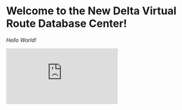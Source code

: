 # Welcome to the New Delta Virtual Route Database Center!

*Hello World!*



<style>.embed-container {position: relative; padding-bottom: 120%; height: 0; overflow: hidden;} .embed-container iframe, .embed-container object, .embed-container embed { position: absolute; top: 0; left: 0; width: 100%; height: 100%; }</style><div class='airtable-embed'><iframe src='https://airtable.com/embed/shrbcfKQ5WHfPh1sf?backgroundColor=blue' frameborder='0' scrolling='yes' allowtransparency='true'></iframe></div>
